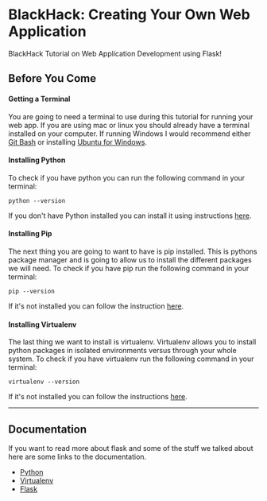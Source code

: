 # BlackHack: Creating Your Own Web Application

BlackHack Tutorial on Web Application Development using Flask!

## Before You Come

#### Getting a Terminal
You are going to need a terminal to use during this tutorial for running your web app. If you are using mac or linux you should already have a terminal installed on your computer. If running Windows I would recommend either [Git Bash](https://git-scm.com/downloads) or installing [Ubuntu for Windows](https://tutorials.ubuntu.com/tutorial/tutorial-ubuntu-on-windows#0).

#### Installing Python
To check if you have python you can run the following command in your terminal:
```shell
python --version
```
If you don't have Python installed you can install it using instructions [here](https://realpython.com/installing-python/).

#### Installing Pip
The next thing you are going to want to have is pip installed. This is pythons package manager and is going to allow us to install the different packages we will need.
To check if you have pip run the following command in your terminal:
```shell
pip --version
 ```
 If it's not installed you can follow the instruction [here](https://pip.pypa.io/en/stable/installing/).
 
 #### Installing Virtualenv
 The last thing we want to install is virtualenv. Virtualenv allows you to install python packages in isolated environments versus through your whole system.
 To check if you have virtualenv run the following command in your terminal:
 ```shell
virtualenv --version
 ```
 If it's not installed you can follow the instructions [here](https://virtualenv.pypa.io/en/stable/installation/).
 
___

## Documentation

If you want to read more about flask and some of the stuff we talked about here are some links to the documentation.
* [Python](https://docs.python.org/3/)
* [Virtualenv](https://virtualenv.pypa.io/en/stable/)
* [Flask](http://flask.pocoo.org/docs/1.0/)
